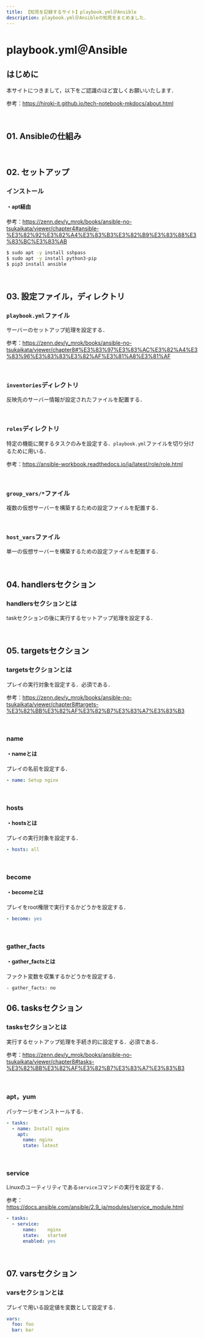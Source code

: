 ```yaml
---
title: 【知見を記録するサイト】playbook.yml＠Ansible
description: playbook.yml＠Ansibleの知見をまとめました．
---
```


# playbook.yml＠Ansible

## はじめに

本サイトにつきまして，以下をご認識のほど宜しくお願いいたします．

参考：https://hiroki-it.github.io/tech-notebook-mkdocs/about.html

<br>

## 01. Ansibleの仕組み

<br>

## 02. セットアップ

### インストール

#### ・apt経由

参考：https://zenn.dev/y_mrok/books/ansible-no-tsukaikata/viewer/chapter4#ansible-%E3%82%92%E3%82%A4%E3%83%B3%E3%82%B9%E3%83%88%E3%83%BC%E3%83%AB

```bash
$ sudo apt -y install sshpass
$ sudo apt -y install python3-pip
$ pip3 install ansible
```

<br>

## 03. 設定ファイル，ディレクトリ

### ```playbook.yml```ファイル

サーバーのセットアップ処理を設定する．

参考：https://zenn.dev/y_mrok/books/ansible-no-tsukaikata/viewer/chapter8#%E3%83%97%E3%83%AC%E3%82%A4%E3%83%96%E3%83%83%E3%82%AF%E3%81%A8%E3%81%AF

<br>

### ```inventories```ディレクトリ

反映先のサーバー情報が設定されたファイルを配置する．

<br>

### ```roles```ディレクトリ

特定の機能に関するタスクのみを設定する．```playbook.yml```ファイルを切り分けるために用いる．

参考：https://ansible-workbook.readthedocs.io/ja/latest/role/role.html

<br>

### ```group_vars/*```ファイル

複数の仮想サーバーを構築するための設定ファイルを配置する．

<br>

### ```host_vars```ファイル

単一の仮想サーバーを構築するための設定ファイルを配置する．

<br>

## 04. handlersセクション

### handlersセクションとは

taskセクションの後に実行するセットアップ処理を設定する．

<br>

## 05. targetsセクション

### targetsセクションとは

プレイの実行対象を設定する．必須である．

参考：https://zenn.dev/y_mrok/books/ansible-no-tsukaikata/viewer/chapter8#targets-%E3%82%BB%E3%82%AF%E3%82%B7%E3%83%A7%E3%83%B3

<br>

### name

#### ・nameとは

プレイの名前を設定する．

```yaml
- name: Setup nginx
```

<br>

### hosts

#### ・hostsとは

プレイの実行対象を設定する．

```yaml
- hosts: all
```

<br>

### become

#### ・becomeとは

プレイをroot権限で実行するかどうかを設定する．

```yaml
- become: yes
```

<br>

### gather_facts

#### ・gather_factsとは

ファクト変数を収集するかどうかを設定する．

```
- gather_facts: no
```



## 06. tasksセクション

### tasksセクションとは

実行するセットアップ処理を手続き的に設定する．必須である．

参考：https://zenn.dev/y_mrok/books/ansible-no-tsukaikata/viewer/chapter8#tasks-%E3%82%BB%E3%82%AF%E3%82%B7%E3%83%A7%E3%83%B3

<br>

### apt，yum

パッケージをインストールする．

```yaml
- tasks:
  - name: Install nginx
    apt:
      name: nginx
      state: latest
```

<br>

### service

Linuxのユーティリティである```service```コマンドの実行を設定する．

参考：https://docs.ansible.com/ansible/2.9_ja/modules/service_module.html

```yaml
- tasks:
  - service:
      name:    nginx
      state:   started
      enabled: yes
```

<br>

## 07. varsセクション

### varsセクションとは

プレイで用いる設定値を変数として設定する．

```yaml
vars:
  foo: foo
  bar: bar
```

